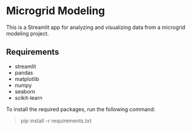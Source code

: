 # Microgrid Modeling

This is a Streamlit app for analyzing and visualizing data from a microgrid modeling project. 

## Requirements

- streamlit
- pandas
- matplotlib
- numpy
- seaborn
- scikit-learn

To install the required packages, run the following command:
 > pip install -r requirements.txt</title>

